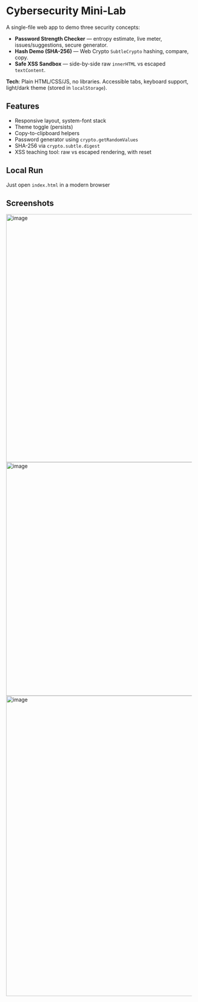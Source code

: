 # Cybersecurity Mini-Lab

A single-file web app to demo three security concepts:

- **Password Strength Checker** — entropy estimate, live meter, issues/suggestions, secure generator.
- **Hash Demo (SHA-256)** — Web Crypto `SubtleCrypto` hashing, compare, copy.
- **Safe XSS Sandbox** — side-by-side raw `innerHTML` vs escaped `textContent`.

**Tech**: Plain HTML/CSS/JS, no libraries. Accessible tabs, keyboard support, light/dark theme (stored in `localStorage`).

## Features
- Responsive layout, system-font stack
- Theme toggle (persists)
- Copy-to-clipboard helpers
- Password generator using `crypto.getRandomValues`
- SHA-256 via `crypto.subtle.digest`
- XSS teaching tool: raw vs escaped rendering, with reset

## Local Run
Just open `index.html` in a modern browser

## Screenshots

<img width="1045" height="672" alt="image" src="https://github.com/user-attachments/assets/9cb633b6-cd02-46c3-be4d-4d63e22f18ae" />
<img width="1026" height="633" alt="image" src="https://github.com/user-attachments/assets/4a983f23-44bb-4ad9-91b5-394d3059e448" />
<img width="1021" height="814" alt="image" src="https://github.com/user-attachments/assets/41d9a7fa-deeb-41a4-9aa0-3821e6efbb40" />

